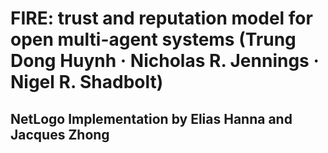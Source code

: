 # FIRE: trust and reputation model for open multi-agent systems (Trung Dong Huynh · Nicholas R. Jennings · Nigel R. Shadbolt)

## NetLogo Implementation by Elias Hanna and Jacques Zhong